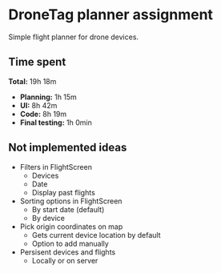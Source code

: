 # DroneTag planner assignment
Simple flight planner for drone devices.
## Time spent
**Total:** 19h 18m
- **Planning:** 1h 15m
- **UI:** 8h 42m
- **Code:** 8h 19m
- **Final testing:** 1h 0min
## Not implemented ideas
- Filters in FlightScreen
	- Devices
	- Date
	- Display past flights
- Sorting options in FlightScreen
	- By start date (default)
	- By device
- Pick origin coordinates on map
	- Gets current device location by default
	- Option to add manually
- Persisent devices and flights
	- Locally or on server